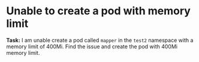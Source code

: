 # Unable to create a pod with memory limit

**Task:** I am unable create a pod called `mapper` in the `test2` namespace with a memory limit of 400Mi.
Find the issue and create the pod with 400Mi memory limit.
